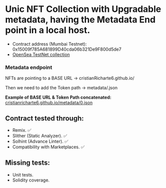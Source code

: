 # Unic NFT Collection with Upgradable metadata, having the Metadata End point in a local host.

- Contract address (Mumbai Testnet): 0x15009f785A681899D40cda06b321De9F800d5de7
- <a href="https://testnets.opensea.io/es/collection/plantiverse">OpenSea TestNet collection</a>

### Metadata endpoint

NFTs are pointing to a BASE URL -> cristianRicharte6.github.io/

Then we need to add the Token path -> metadata/<TOKEN ID>.json

**Example of BASE URL & Token Path concatenated:** <a href="cristianricharte6.github.io/metadata/0.json">cristianricharte6.github.io/metadata/0.json</a>

## Contract tested through:

- Remix. ✅
- Slither (Static Analyzer). ✅
- Solhint (Advance Linter). ✅
- Compatibility with Marketplaces. ✅

## Missing tests:

- Unit tests.
- Solidity coverage.
